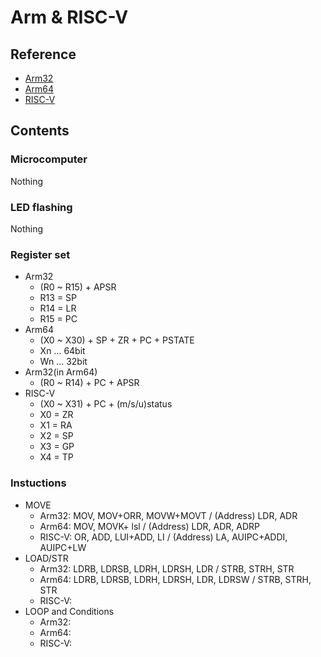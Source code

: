# Arm & RISC-V

## Reference

* [Arm32](https://developer.arm.com/documentation/ddi0597/latest)
* [Arm64](https://developer.arm.com/documentation/ddi0596/2021-09)
* [RISC-V](https://msyksphinz-self.github.io/riscv-isadoc/html/index.html)

## Contents

### Microcomputer

Nothing

### LED flashing

Nothing

### Register set

* Arm32
  * (R0 ~ R15) + APSR
  * R13 = SP
  * R14 = LR
  * R15 = PC
* Arm64
  * (X0 ~ X30) + SP + ZR + PC + PSTATE
  * Xn ... 64bit
  * Wn ... 32bit
* Arm32(in Arm64)
  * (R0 ~ R14) + PC + APSR
* RISC-V
  * (X0 ~ X31) + PC + (m/s/u)status
  * X0 = ZR
  * X1 = RA
  * X2 = SP
  * X3 = GP
  * X4 = TP

### Instuctions

* MOVE
  * Arm32: MOV, MOV+ORR, MOVW+MOVT / (Address) LDR, ADR
  * Arm64: MOV, MOVK+ lsl / (Address) LDR, ADR, ADRP
  * RISC-V: OR, ADD, LUI+ADD, LI / (Address) LA, AUIPC+ADDI, AUIPC+LW
* LOAD/STR
  * Arm32: LDRB, LDRSB, LDRH, LDRSH, LDR / STRB, STRH, STR
  * Arm64: LDRB, LDRSB, LDRH, LDRSH, LDR, LDRSW / STRB, STRH, STR
  * RISC-V: 
* LOOP and Conditions
  * Arm32: 
  * Arm64: 
  * RISC-V: 

